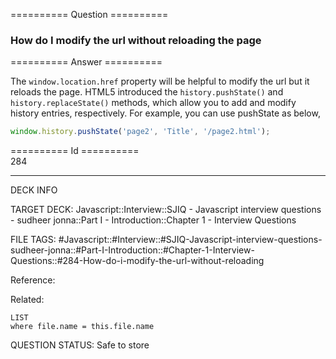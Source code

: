 ========== Question ==========  

### How do I modify the url without reloading the page  

========== Answer ==========  

The `window.location.href` property will be helpful to modify the url but it
reloads the page. HTML5 introduced the `history.pushState()` and
`history.replaceState()` methods, which allow you to add and modify history
entries, respectively. For example, you can use pushState as below,

```javascript
window.history.pushState('page2', 'Title', '/page2.html');
```

========== Id ==========  
284

---

DECK INFO

TARGET DECK: Javascript::Interview::SJIQ - Javascript interview questions - sudheer jonna::Part I - Introduction::Chapter 1 - Interview Questions

FILE TAGS: #Javascript::#Interview::#SJIQ-Javascript-interview-questions-sudheer-jonna::#Part-I-Introduction::#Chapter-1-Interview-Questions::#284-How-do-i-modify-the-url-without-reloading

Reference:

Related:

```dataview
LIST
where file.name = this.file.name
```

QUESTION STATUS: Safe to store
